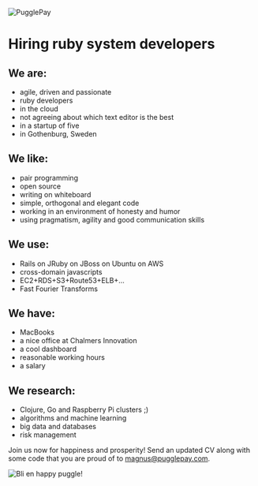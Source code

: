 ![PugglePay](http://pugglepay.com/wp-content/uploads/2012/07/logo1.png)

# Hiring ruby system developers

## We are:

 * agile, driven and passionate
 * ruby developers
 * in the cloud
 * not agreeing about which text editor is the best
 * in a startup of five
 * in Gothenburg, Sweden

## We like:

 * pair programming
 * open source
 * writing on whiteboard
 * simple, orthogonal and elegant code
 * working in an environment of honesty and humor
 * using pragmatism, agility and good communication skills

## We use:

 * Rails on JRuby on JBoss on Ubuntu on AWS
 * cross-domain javascripts
 * EC2+RDS+S3+Route53+ELB+...
 * Fast Fourier Transforms

## We have:

 * MacBooks
 * a nice office at Chalmers Innovation
 * a cool dashboard
 * reasonable working hours
 * a salary

## We research:

 * Clojure, Go and Raspberry Pi clusters ;)
 * algorithms and machine learning
 * big data and databases
 * risk management

Join us now for happiness and prosperity! Send an updated CV along with some code that you are proud of to magnus@pugglepay.com.

![Bli en happy puggle!](http://pugglepay.com/wp-content/uploads/2012/06/saljare.png)


